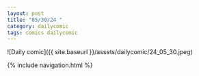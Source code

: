 ```yaml
---
layout: post
title: "05/30/24 "
category: dailycomic
tags: comics dailycomic
---
```

![Daily comic]({{ site.baseurl }}/assets/dailycomic/24_05_30.jpeg)

{% include navigation.html %}

